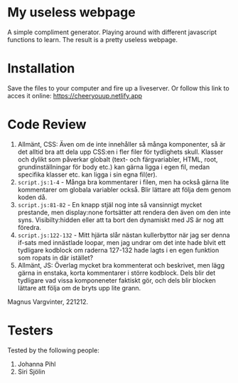# My useless webpage

A simple compliment generator. Playing around with different javascript functions to learn. The result is a pretty useless webpage.

# Installation

Save the files to your computer and fire up a liveserver. Or follow this link to acces it online: https://cheeryouup.netlify.app

# Code Review

1. Allmänt, CSS: Även om de inte innehåller så många komponenter, så är det alltid bra att dela upp CSS:en i fler filer för tydlighets skull. Klasser och dylikt som påverkar globalt (text- och färgvariabler, HTML, root, grundinställningar för body etc.) kan gärna ligga i egen fil, medan specifika klasser etc. kan ligga i sin egna fil(er).
2. `script.js:1-4` - Många bra kommentarer i filen, men ha också gärna lite kommentarer om globala variabler också. Blir lättare att följa dem genom koden då.
3. `script.js:81-82` - En knapp stjäl nog inte så vansinnigt mycket prestande, men display:none fortsätter att rendera den även om den inte syns. Visibilty:hidden eller att ta bort den dynamiskt med JS är nog att föredra.
4. `script.js:122-132` - Mitt hjärta slår nästan kullerbyttor när jag ser denna if-sats med innästlade loopar, men jag undrar om det inte hade blvit ett tydligare kodblock om raderna 127-132 hade lagts i en egen funktion som ropats in där istället?
5. Allmänt, JS: Överlag mycket bra kommenterat och beskrivet, men lägg gärna in enstaka, korta kommentarer i större kodblock. Dels blir det tydligare vad vissa komponeneter faktiskt gör, och dels blir blocken lättare att följa om de bryts upp lite grann.

Magnus Vargvinter, 221212.

# Testers

Tested by the following people:

1. Johanna Pihl
2. Siri Sjölin
